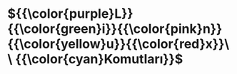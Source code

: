 # ${{\color{purple}L}}\{{\color{green}i}}\{{\color{pink}n}}\{{\color{yellow}u}}\{{\color{red}x}}\ \ \{{\color{cyan}Komutları}}$

